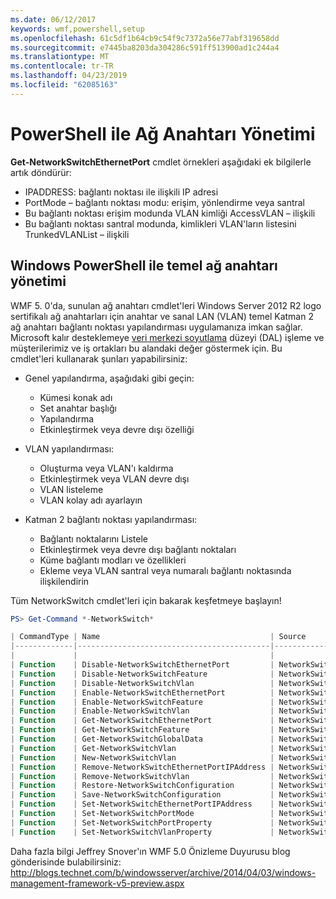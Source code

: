 ```yaml
---
ms.date: 06/12/2017
keywords: wmf,powershell,setup
ms.openlocfilehash: 61c5df1b64cb9c54f9c7372a56e77abf319658dd
ms.sourcegitcommit: e7445ba8203da304286c591ff513900ad1c244a4
ms.translationtype: MT
ms.contentlocale: tr-TR
ms.lasthandoff: 04/23/2019
ms.locfileid: "62085163"
---
```

# <a name="network-switch-management-with-powershell"></a>PowerShell ile Ağ Anahtarı Yönetimi

**Get-NetworkSwitchEthernetPort** cmdlet örnekleri aşağıdaki ek bilgilerle artık döndürür:

- IPADDRESS: bağlantı noktası ile ilişkili IP adresi
- PortMode – bağlantı noktası modu: erişim, yönlendirme veya santral
- Bu bağlantı noktası erişim modunda VLAN kimliği AccessVLAN – ilişkili
- Bu bağlantı noktası santral modunda, kimlikleri VLAN'ların listesini TrunkedVLANList – ilişkili

## <a name="fundamental-network-switch-management-with-windows-powershell"></a>Windows PowerShell ile temel ağ anahtarı yönetimi

WMF 5. 0'da, sunulan ağ anahtarı cmdlet'leri Windows Server 2012 R2 logo sertifikalı ağ anahtarları için anahtar ve sanal LAN (VLAN) temel Katman 2 ağ anahtarı bağlantı noktası yapılandırması uygulamanıza imkan sağlar. Microsoft kalır desteklemeye [veri merkezi soyutlama](http://technet.microsoft.com/cloud/dal.aspx) düzeyi (DAL) işleme ve müşterilerimiz ve iş ortakları bu alandaki değer göstermek için. Bu cmdlet'leri kullanarak şunları yapabilirsiniz:

- Genel yapılandırma, aşağıdaki gibi geçin:
    - Kümesi konak adı
    - Set anahtar başlığı
    - Yapılandırma
    - Etkinleştirmek veya devre dışı özelliği

- VLAN yapılandırması:
    - Oluşturma veya VLAN'ı kaldırma
    - Etkinleştirmek veya VLAN devre dışı
    - VLAN listeleme
    - VLAN kolay adı ayarlayın

- Katman 2 bağlantı noktası yapılandırması:
    - Bağlantı noktalarını Listele
    - Etkinleştirmek veya devre dışı bağlantı noktaları
    - Küme bağlantı modları ve özellikleri
    - Ekleme veya VLAN santral veya numaralı bağlantı noktasında ilişkilendirin

Tüm NetworkSwitch cmdlet'leri için bakarak keşfetmeye başlayın!

```powershell
PS> Get-Command *-NetworkSwitch*

| CommandType | Name                                      | Source        |
|-------------|-------------------------------------------|---------------|
|             |                                           |               |
| Function    | Disable-NetworkSwitchEthernetPort         | NetworkSwitch |
| Function    | Disable-NetworkSwitchFeature              | NetworkSwitch |
| Function    | Disable-NetworkSwitchVlan                 | NetworkSwitch |
| Function    | Enable-NetworkSwitchEthernetPort          | NetworkSwitch |
| Function    | Enable-NetworkSwitchFeature               | NetworkSwitch |
| Function    | Enable-NetworkSwitchVlan                  | NetworkSwitch |
| Function    | Get-NetworkSwitchEthernetPort             | NetworkSwitch |
| Function    | Get-NetworkSwitchFeature                  | NetworkSwitch |
| Function    | Get-NetworkSwitchGlobalData               | NetworkSwitch |
| Function    | Get-NetworkSwitchVlan                     | NetworkSwitch |
| Function    | New-NetworkSwitchVlan                     | NetworkSwitch |
| Function    | Remove-NetworkSwitchEthernetPortIPAddress | NetworkSwitch |
| Function    | Remove-NetworkSwitchVlan                  | NetworkSwitch |
| Function    | Restore-NetworkSwitchConfiguration        | NetworkSwitch |
| Function    | Save-NetworkSwitchConfiguration           | NetworkSwitch |
| Function    | Set-NetworkSwitchEthernetPortIPAddress    | NetworkSwitch |
| Function    | Set-NetworkSwitchPortMode                 | NetworkSwitch |
| Function    | Set-NetworkSwitchPortProperty             | NetworkSwitch |
| Function    | Set-NetworkSwitchVlanProperty             | NetworkSwitch |
```

Daha fazla bilgi Jeffrey Snover'ın WMF 5.0 Önizleme Duyurusu blog gönderisinde bulabilirsiniz: <http://blogs.technet.com/b/windowsserver/archive/2014/04/03/windows-management-framework-v5-preview.aspx>
